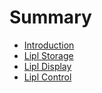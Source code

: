 # Summary

- [Introduction](./introduction.md)
- [Lipl Storage](./lipl-storage.md)
- [Lipl Display](./lipl-display.md)
- [Lipl Control](./lipl-control.md)
